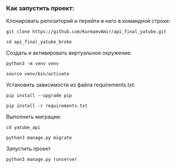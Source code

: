### Как запустить проект:
Клонировать репозиторий и перейти в него в командной строке:
```shell
git clone https://github.com/KurmaevAmir/api_final_yatube.git
```

```shell
cd api_final_yatube_broke
```

Создать и активировать виртуальное окружение:

```shell
python3 -m venv venv
```

```shell
source venv/bin/activate
```

Установить зависимости из файла requirements.txt:
```shell
pip install --upgrade pip
```

```shell
pip install -r requirements.txt
```

Выполнить миграции:
```shell
cd yatube_api
```

```shell
python3 manage.py migrate
```

Запустить проект
```shell
python3 manage.py runserver
```